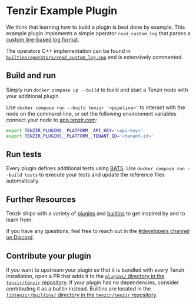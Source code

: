 # Tenzir Example Plugin

We think that learning how to build a plugin is best done by example. This example plugin implements a simple operator `read_custom_log` that parses a [custom line-based log format](integration/data/inputs/sample.log).

The operators C++ implementation can be found in [`builtins/operators/read_custom_log.cpp`](builtins/operators/read_custom_log.cpp) and is extensively commented.

## Build and run

Simply run `docker compose up --build` to build and start a Tenzir node with
your additional plugin.

Use `docker compose run --build tenzir '<pipeline>'` to interact with the node
on the command-line, or set the following environment variables connect your
node to [app.tenzir.com](app):

```bash
export TENZIR_PLUGINS__PLATFORM__API_KEY='<api-key>'
export TENZIR_PLUGINS__PLATFORM__TENANT_ID='<tenant-id>'
```

## Run tests

Every plugin defines additional tests using
[BATS](https://bats-core.readthedocs.io/en/stable/writing-tests.html). Use
`docker compose run --build tests` to execute your tests and update the
reference files automatically.

## Further Resources

Tenzir ships with a variety of [plugins][plugins-source] and
[builtins][builtins-source] to get inspired by and to learn from.

If you have any questions, feel free to reach out in the [#developers channel
on Discord][discord].

## Contribute your plugin

If you want to upstream your plugin so that it is bundled with every Tenzir
installation, open a PR that adds it to the [`plugins/` directory in the
`tenzir/tenzir` repository][plugins-source]. If your plugin has no
dependencies, consider contributing it as a builtin instead. Builtins are
located in the [`libtenzir/builtins/` directory in the `tenzir/tenzir`
repository][builtins-source].

[tenzir]: https://github.com/tenzir/tenzir
[app]: https://app.tenzir.com
[plugins-source]: https://github.com/tenzir/tenzir/tree/main/plugins
[builtins-source]: https://github.com/tenzir/tenzir/tree/main/libtenzir/builtins
[discord]: https://docs.tenzir.com/discord
